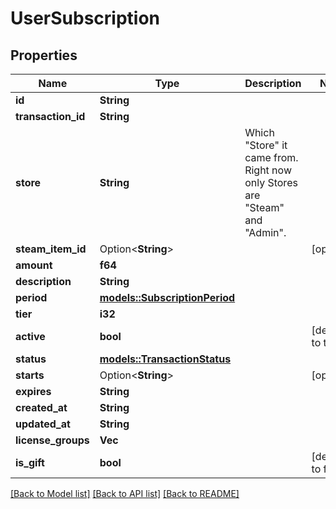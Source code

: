 # UserSubscription

## Properties

Name | Type | Description | Notes
------------ | ------------- | ------------- | -------------
**id** | **String** |  | 
**transaction_id** | **String** |  | 
**store** | **String** | Which \"Store\" it came from. Right now only Stores are \"Steam\" and \"Admin\". | 
**steam_item_id** | Option<**String**> |  | [optional]
**amount** | **f64** |  | 
**description** | **String** |  | 
**period** | [**models::SubscriptionPeriod**](SubscriptionPeriod.md) |  | 
**tier** | **i32** |  | 
**active** | **bool** |  | [default to true]
**status** | [**models::TransactionStatus**](TransactionStatus.md) |  | 
**starts** | Option<**String**> |  | [optional]
**expires** | **String** |  | 
**created_at** | **String** |  | 
**updated_at** | **String** |  | 
**license_groups** | **Vec<String>** |  | 
**is_gift** | **bool** |  | [default to false]

[[Back to Model list]](../README.md#documentation-for-models) [[Back to API list]](../README.md#documentation-for-api-endpoints) [[Back to README]](../README.md)


